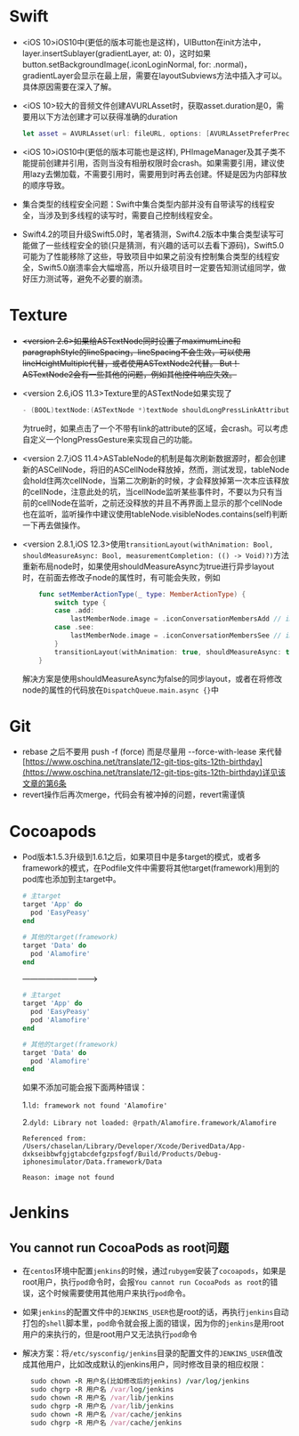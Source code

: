 # Swift

* <iOS 10>iOS10中(更低的版本可能也是这样)，UIButton在init方法中，layer.insertSublayer(gradientLayer, at: 0)，这时如果button.setBackgroundImage(.iconLoginNormal, for: .normal)，gradientLayer会显示在最上层，需要在layoutSubviews方法中插入才可以。具体原因需要在深入了解。

* <iOS 10>较大的音频文件创建AVURLAsset时，获取asset.duration是0，需要用以下方法创建才可以获得准确的duration

  ```swift
  let asset = AVURLAsset(url: fileURL, options: [AVURLAssetPreferPreciseDurationAndTimingKey: NSNumber(value: true)])
  ```

* <iOS 10>iOS10中(更低的版本可能也是这样), PHImageManager及其子类不能提前创建并引用，否则当没有相册权限时会crash。如果需要引用，建议使用lazy去懒加载，不需要引用时，需要用到时再去创建。怀疑是因为内部释放的顺序导致。

* 集合类型的线程安全问题：Swift中集合类型内部并没有自带读写的线程安全，当涉及到多线程的读写时，需要自己控制线程安全。

* Swift4.2的项目升级Swift5.0时，笔者猜测，Swift4.2版本中集合类型读写可能做了一些线程安全的锁(只是猜测，有兴趣的话可以去看下源码)，Swift5.0可能为了性能移除了这些，导致项目中如果之前没有控制集合类型的线程安全，Swift5.0崩溃率会大幅增高，所以升级项目时一定要告知测试组同学，做好压力测试等，避免不必要的崩溃。

# Texture

* ~~<version 2.6>如果给ASTextNode同时设置了maximumLine和paragraphStyle的lineSpacing，lineSpacing不会生效，可以使用lineHeightMultiple代替，或者使用ASTextNode2代替。
  But！ASTextNode2会有一些其他的问题，例如其他控件响应失效。~~

* <version 2.6,iOS 11.3>Texture里的ASTextNode如果实现了

  ```swift
  - (BOOL)textNode:(ASTextNode *)textNode shouldLongPressLinkAttribute:(NSString *)attribute value:(id)value atPoint:(CGPoint)point;
  ```

  为true时，如果点击了一个不带有link的attribute的区域，会crash。可以考虑自定义一个longPressGesture来实现自己的功能。

* <version 2.7,iOS 11.4>ASTableNode的机制是每次刷新数据源时，都会创建新的ASCellNode，将旧的ASCellNode释放掉，然而，测试发现，tableNode会hold住两次cellNode，当第二次刷新的时候，才会释放掉第一次本应该释放的cellNode，注意此处的坑，当cellNode监听某些事件时，不要以为只有当前的cellNode在监听，之前还没释放的并且不再界面上显示的那个cellNode也在监听，监听操作中建议使用tableNode.visibleNodes.contains(self)判断一下再去做操作。

* <version 2.8.1,iOS 12.3>使用`transitionLayout(withAnimation: Bool, shouldMeasureAsync: Bool, measurementCompletion: (() -> Void)?)`方法重新布局node时，如果使用shouldMeasureAsync为true进行异步layout时，在前面去修改子node的属性时，有可能会失败，例如

  ```swift
      func setMemberActionType(_ type: MemberActionType) {
          switch type {
          case .add:
              lastMemberNode.image = .iconConversationMembersAdd // image的修改可能会失败
          case .see:
              lastMemberNode.image = .iconConversationMembersSee // image的修改可能会失败
          }
          transitionLayout(withAnimation: true, shouldMeasureAsync: true, measurementCompletion: nil)
      }
  ```

  解决方案是使用shouldMeasureAsync为false的同步layout，或者在将修改node的属性的代码放在`DispatchQueue.main.async {}`中

# Git

* rebase 之后不要用 push -f (force) 而是尽量用 --force-with-lease 来代替
  [https://www.oschina.net/translate/12-git-tips-gits-12th-birthday](https://www.oschina.net/translate/12-git-tips-gits-12th-birthday)详见该文章的第6条
* revert操作后再次merge，代码会有被冲掉的问题，revert需谨慎

# Cocoapods

* Pod版本1.5.3升级到1.6.1之后，如果项目中是多target的模式，或者多framework的模式，在Podfile文件中需要将其他target(framework)用到的pod库也添加到主target中。

  ```ruby
  # 主target
  target 'App' do
    pod 'EasyPeasy'
  end
  
  # 其他的target(framework)
  target 'Data' do
    pod 'Alamofire'
  end
  ```

  ——————————>

  ```ruby
  # 主target
  target 'App' do 
    pod 'EasyPeasy'
    pod 'Alamofire'
  end
  
  # 其他的target(framework)
  target 'Data' do
    pod 'Alamofire'
  end
  ```

  如果不添加可能会报下面两种错误：

  1.`ld: framework not found 'Alamofire'`

  2.`dyld: Library not loaded: @rpath/Alamofire.framework/Alamofire`

    `Referenced from: /Users/chaselan/Library/Developer/Xcode/DerivedData/App-dxkseibbwfgjgtabcdefgzpsfogf/Build/Products/Debug-iphonesimulator/Data.framework/Data`

   `Reason: image not found`
  
# Jenkins

## You cannot run CocoaPods as root问题

* 在`centos`环境中配置`jenkins`的时候，通过`rubygem`安装了`cocoapods`，如果是root用户，执行`pod`命令时，会报`You cannot run CocoaPods as root`的错误，这个时候需要使用其他用户来执行`pod`命令。
  
* 如果`jenkins`的配置文件中的`JENKINS_USER`也是root的话，再执行`jenkins`自动打包的`shell`脚本里，`pod`命令就会报上面的错误，因为你的`jenkins`是用root用户的来执行的，但是root用户又无法执行`pod`命令
  
* 解决方案：将`/etc/sysconfig/jenkins`目录的配置文件的`JENKINS_USER`值改成其他用户，比如改成默认的jenkins用户，同时修改目录的相应权限：
  
  ```ruby
    sudo chown -R 用户名(比如修改后的jenkins) /var/log/jenkins
    sudo chgrp -R 用户名 /var/log/jenkins
    sudo chown -R 用户名 /var/lib/jenkins 
    sudo chgrp -R 用户名 /var/lib/jenkins
    sudo chown -R 用户名 /var/cache/jenkins
    sudo chgrp -R 用户名 /var/cache/jenkins
  ```
  
    